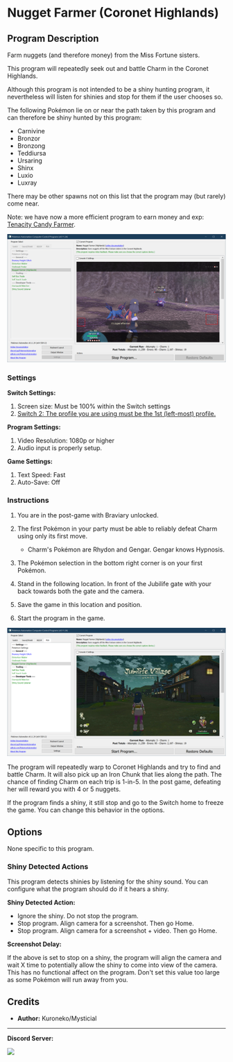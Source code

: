 ﻿# Nugget Farmer (Coronet Highlands)

## Program Description

Farm nuggets (and therefore money) from the Miss Fortune sisters.

This program will repeatedly seek out and battle Charm in the Coronet Highlands.

Although this program is not intended to be a shiny hunting program, it nevertheless will listen for shinies and stop for them if the user chooses so.

The following Pokémon lie on or near the path taken by this program and can therefore be shiny hunted by this program:

- Carnivine
- Bronzor
- Bronzong
- Teddiursa
- Ursaring
- Shinx
- Luxio
- Luxray

There may be other spawns not on this list that the program may (but rarely) come near.

Note: we have now a more efficient program to earn money and exp: [Tenacity Candy Farmer](TenacityCandyFarmer.md).

<img src="images/NuggetFarmerHighlands-0.png">


### Settings

**Switch Settings:**

1. Screen size: Must be 100% within the Switch settings
2. [Switch 2: The profile you are using must be the 1st (left-most) profile.](../NintendoSwitch/Switch2Notes.md#resetting-a-game-moves-the-cursor-to-the-1st-user-profile)

**Program Settings:**

1. Video Resolution: 1080p or higher
2. Audio input is properly setup.

**Game Settings:**

1. Text Speed: Fast
2. Auto-Save: Off


### Instructions

1. You are in the post-game with Braviary unlocked.
2. The first Pokémon in your party must be able to reliably defeat Charm using only its first move.

    - Charm's Pokémon are Rhydon and Gengar. Gengar knows Hypnosis.

3. The Pokémon selection in the bottom right corner is on your first Pokémon.
4. Stand in the following location. In front of the Jubilife gate with your back towards both the gate and the camera.
5. Save the game in this location and position.
6. Start the program in the game.

<img src="images/NuggetFarmerHighlands-1.png">

The program will repeatedly warp to Coronet Highlands and try to find and battle Charm. It will also pick up an Iron Chunk that lies along the path. The chance of finding Charm on each trip is 1-in-5. In the post game, defeating her will reward you with 4 or 5 nuggets.

If the program finds a shiny, it still stop and go to the Switch home to freeze the game. You can change this behavior in the options.


## Options

None specific to this program.


### Shiny Detected Actions

This program detects shinies by listening for the shiny sound. You can configure what the program should do if it hears a shiny.

**Shiny Detected Action:**

- Ignore the shiny. Do not stop the program.
- Stop program. Align camera for a screenshot. Then go Home.
- Stop program. Align camera for a screenshot + video. Then go Home.

**Screenshot Delay:**

If the above is set to stop on a shiny, the program will align the camera and wait X time to potentially allow the shiny to come into view of the camera.
This has no functional affect on the program. Don't set this value too large as some Pokémon will run away from you.


## Credits

- **Author:** Kuroneko/Mysticial


<hr>

**Discord Server:** 

[<img src="https://canary.discordapp.com/api/guilds/695809740428673034/widget.png?style=banner2">](https://discord.gg/cQ4gWxN)
